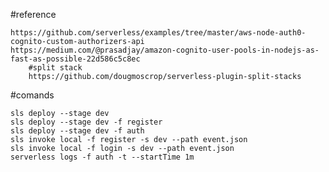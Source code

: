 #reference 

    https://github.com/serverless/examples/tree/master/aws-node-auth0-cognito-custom-authorizers-api
    https://medium.com/@prasadjay/amazon-cognito-user-pools-in-nodejs-as-fast-as-possible-22d586c5c8ec
        #split stack 
        https://github.com/dougmoscrop/serverless-plugin-split-stacks



#comands 

    sls deploy --stage dev
    sls deploy --stage dev -f register
    sls deploy --stage dev -f auth
    sls invoke local -f register -s dev --path event.json
    sls invoke local -f login -s dev --path event.json
    serverless logs -f auth -t --startTime 1m 